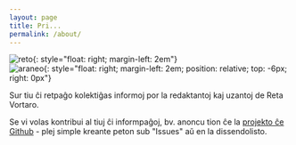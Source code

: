 ```yaml
---
layout: page
title: Pri...
permalink: /about/
---
```


![reto](../assets/img/reto.gif){: style="float: right; margin-left: 2em"}
<br clear="all"/>
![araneo](../assets/img/araneo.gif){: style="float: right; margin-left: 2em; position: relative; top: -6px; right: 0px"}


Sur tiu ĉi retpaĝo kolektiĝas informoj por la redaktantoj kaj uzantoj de Reta Vortaro.

Se vi volas kontribui al tiuj ĉi informpaĝoj, bv. anoncu tion ĉe la
[projekto ĉe Github](https://github.com/revuloj/revuloj.github.io) - plej
simple kreante peton sub "Issues" aŭ en la dissendolisto.
